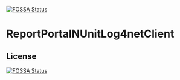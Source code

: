 [![FOSSA Status](https://app.fossa.com/api/projects/git%2Bgithub.com%2Fautomation-solutions-set%2FReportPortalNUnitLog4netClient.svg?type=shield)](https://app.fossa.com/projects/git%2Bgithub.com%2Fautomation-solutions-set%2FReportPortalNUnitLog4netClient?ref=badge_shield)

# ReportPortalNUnitLog4netClient

## License
[![FOSSA Status](https://app.fossa.com/api/projects/git%2Bgithub.com%2Fautomation-solutions-set%2FReportPortalNUnitLog4netClient.svg?type=large)](https://app.fossa.com/projects/git%2Bgithub.com%2Fautomation-solutions-set%2FReportPortalNUnitLog4netClient?ref=badge_large)